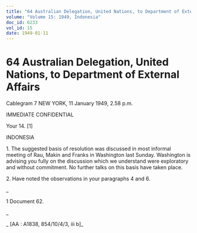 ```yaml
---
title: "64 Australian Delegation, United Nations, to Department of External Affairs"
volume: "Volume 15: 1949, Indonesia"
doc_id: 6233
vol_id: 15
date: 1949-01-11
---
```


# 64 Australian Delegation, United Nations, to Department of External Affairs

Cablegram 7 NEW YORK, 11 January 1949, 2.58 p.m.

IMMEDIATE CONFIDENTIAL

Your 14. [1]

INDONESIA

1\. The suggested basis of resolution was discussed in most informal meeting of Rau, Makin and Franks in Washington last Sunday. Washington is advising you fully on the discussion which we understand were exploratory and without commitment. No further talks on this basis have taken place.

2\. Have noted the observations in your paragraphs 4 and 6.

_

1 Document 62.

_

_ [AA : A1838, 854/10/4/3, iii b]_
